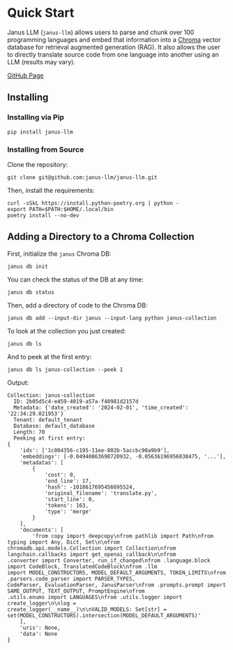 # Quick Start

Janus LLM (`janus-llm`) allows users to parse and chunk over 100 programming languages and embed that information into a [Chroma](trychroma.com) vector database for retrieval augmented generation (RAG). It also allows the user to directly translate source code from one language into another using an LLM (results may vary). 

[GitHub Page](https://github.com/janus-llm/janus-llm)

## Installing

### Installing via Pip

```shell
pip install janus-llm
```

### Installing from Source

Clone the repository:

```shell
git clone git@github.com:janus-llm/janus-llm.git
```

Then, install the requirements:

```shell
curl -sSkL https://install.python-poetry.org | python -
export PATH=$PATH:$HOME/.local/bin
poetry install --no-dev
```

## Adding a Directory to a Chroma Collection

First, initialize the `janus` Chroma DB:

```shell
janus db init
```

You can check the status of the DB at any time:

```shell
janus db status
```

Then, add a directory of code to the Chroma DB:

```shell
janus db add --input-dir janus --input-lang python janus-collection
```

To look at the collection you just created:

```shell
janus db ls
```

And to peek at the first entry:

```shell
janus db ls janus-collection --peek 1
```

Output:
```output
Collection: janus-collection
  ID: 2b05d5c4-e459-4019-a57a-f40981d2157d
  Metadata: {'date_created': '2024-02-01', 'time_created': '22:34:29.021953'}
  Tenant: default_tenant
  Database: default_database
  Length: 70
  Peeking at first entry:
{
    'ids': ['1c804356-c195-11ee-802b-5accbc90a9b9'],
    'embeddings': [-0.04940863698720932, -0.05636196956038475, '...'],
    'metadatas': [
        {
            'cost': 0,
            'end_line': 17,
            'hash': -1018617695456695524,
            'original_filename': 'translate.py',
            'start_line': 0,
            'tokens': 163,
            'type': 'merge'
        }
    ],
    'documents': [
        'from copy import deepcopy\nfrom pathlib import Path\nfrom typing import Any, Dict, Set\n\nfrom 
chromadb.api.models.Collection import Collection\nfrom langchain.callbacks import get_openai_callback\n\nfrom 
.converter import Converter, run_if_changed\nfrom .language.block import CodeBlock, TranslatedCodeBlock\nfrom .llm 
import MODEL_CONSTRUCTORS, MODEL_DEFAULT_ARGUMENTS, TOKEN_LIMITS\nfrom .parsers.code_parser import PARSER_TYPES, 
CodeParser, EvaluationParser, JanusParser\nfrom .prompts.prompt import SAME_OUTPUT, TEXT_OUTPUT, PromptEngine\nfrom 
.utils.enums import LANGUAGES\nfrom .utils.logger import create_logger\n\nlog = 
create_logger(__name__)\n\nVALID_MODELS: Set[str] = set(MODEL_CONSTRUCTORS).intersection(MODEL_DEFAULT_ARGUMENTS)'
    ],
    'uris': None,
    'data': None
}
```
